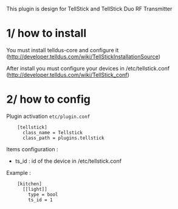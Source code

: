 This plugin is design for TellStick and TellStick Duo RF Transmitter


1/ how to install   
=================


You must install telldus-core and configure it (http://developer.telldus.com/wiki/TellStickInstallationSource)

After install you must configure your devices in /etc/tellstick.conf (http://developer.telldus.com/wiki/TellStick_conf)   

2/ how to config   
================ 

Plugin activation `etc/plugin.conf`
 
        [tellstick]
          class_name = Tellstick
          class_path = plugins.tellstick
 
 
Items configuration :
 
- ts_id : id of the device in /etc/tellstick.conf
 
Example :
 
        [kitchen]
          [[light]]
            type = bool
            ts_id = 1
